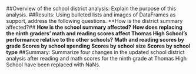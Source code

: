 ##Overview of the school district analysis: Explain the purpose of this analysis.
##Results: Using bulleted lists and images of DataFrames as support, address the following questions.
**How is the district summary affected?##
**How is the school summary affected?**
**How does replacing the ninth graders’ math and reading scores affect Thomas High School’s performance relative to the other schools?**
**Math and reading scores by grade**
**Scores by school spending**
**Scores by school size**
**Scores by school type**
##Summary: Summarize four changes in the updated school district analysis after reading and math scores for the ninth grade at Thomas High School have been replaced with NaNs.
